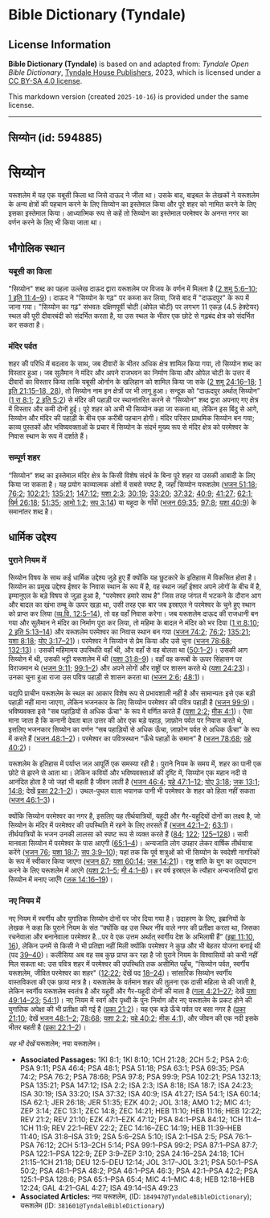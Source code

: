 # Bible Dictionary (Tyndale)

## License Information

**Bible Dictionary (Tyndale)** is based on and adapted from: _Tyndale Open Bible Dictionary_, [Tyndale House Publishers](https://tyndaleopenresources.com/), 2023, which is licensed under a [CC BY-SA 4.0 license](https://creativecommons.org/licenses/by-sa/4.0/legalcode.en).

This markdown version (created `2025-10-16`) is provided under the same license.



--------------------------------

## सिय्योन (id: 594885)

सिय्योन
=======

यरूशलेम में यह एक यबूसी किला था जिसे दाऊद ने जीता था। उसके बाद, बाइबल के लेखकों ने यरूशलेम के अन्य क्षेत्रों की पहचान करने के लिए सिय्योन का इस्तेमाल किया और पूरे शहर को नामित करने के लिए इसका इस्तेमाल किया। आध्यात्मिक रूप से कहें तो सिय्योन का इस्तेमाल परमेश्वर के अनन्त नगर का वर्णन करने के लिए भी किया जाता था।

भौगोलिक स्थान
-------------

### यबूसी का किला

"सिय्योन" शब्द का पहला उल्लेख दाऊद द्वारा यरूशलेम पर विजय के वर्णन में मिलता है ([2 शमू 5:6–10](https://ref.ly/2Sam5:6-2Sam5:10); [1 इति 11:4–9](https://ref.ly/1Chr11:4-1Chr11:9))। दाऊद ने "सिय्योन के गढ़" पर कब्जा कर लिया, जिसे बाद में "दाऊदपुर" के रूप में जाना गया। "सिय्योन का गढ़" संभवतः दक्षिणपूर्वी चोटी (ओपेल चोटी) पर लगभग 11 एकड़ (4\.5 हेक्टेयर) स्थल की पूरी दीवारबंदी को संदर्भित करता है, या उस स्थल के भीतर एक छोटे से गढ़बंद क्षेत्र को संदर्भित कर सकता है। 

### मंदिर पर्वत

शहर की परिधि में बदलाव के साथ, जब दीवारों के भीतर अधिक क्षेत्र शामिल किया गया, तो सिय्योन शब्द का विस्तार हुआ। जब सुलैमान ने मंदिर और अपने राजभवन का निर्माण किया और ओपेल चोटी के उत्तर में दीवारों का विस्तार किया ताकि यबूसी ओर्नान के खलिहान को शामिल किया जा सके ([2 शमू 24:16–18](https://ref.ly/2Sam24:16-2Sam24:18); [1 इति 21:15–18, 28](https://ref.ly/1Chr21:15-1Chr21:18,1Chr21:28)), तो सिय्योन नाम इन क्षेत्रों पर भी लागू हुआ। सन्दूक को “दाऊदपुर अर्थात् सिय्योन” ([1 रा 8:1](https://ref.ly/1Kgs8:1); [2 इति 5:2](https://ref.ly/2Chr5:2)) से मंदिर की पहाड़ी पर स्थानांतरित करने से “सिय्योन” शब्द द्वारा अपनाए गए क्षेत्र में विस्तार और कमी दोनों हुई। पूरे शहर को अभी भी सिय्योन कहा जा सकता था, लेकिन इस बिंदु से आगे, सिय्योन और मंदिर की पहाड़ी के बीच एक करीबी पहचान होगी। मंदिर परिसर प्राथमिक सिय्योन बन गया; काव्य पुस्तकों और भविष्यवक्ताओं के प्रचार में सिय्योन के संदर्भ मुख्य रूप से मंदिर क्षेत्र को परमेश्वर के निवास स्थान के रूप में दर्शाते हैं।

### सम्पूर्ण शहर

“सिय्योन” शब्द का इस्तेमाल मंदिर क्षेत्र के किसी विशेष संदर्भ के बिना पूरे शहर या उसकी आबादी के लिए किया जा सकता है। यह प्रयोग काव्यात्मक अंशों में सबसे स्पष्ट है, जहाँ सिय्योन यरूशलेम ([भजन 51:18](https://ref.ly/Ps51:18); [76:2](https://ref.ly/Ps76:2); [102:21](https://ref.ly/Ps102:21); [135:21](https://ref.ly/Ps135:21); [147:12](https://ref.ly/Ps147:12); [यशा 2:3](https://ref.ly/Isa2:3); [30:19](https://ref.ly/Isa30:19); [33:20](https://ref.ly/Isa33:20); [37:32](https://ref.ly/Isa37:32); [40:9](https://ref.ly/Isa40:9); [41:27](https://ref.ly/Isa41:27); [62:1](https://ref.ly/Isa62:1); [यिर्म 26:18](https://ref.ly/Jer26:18); [51:35](https://ref.ly/Jer51:35); [आमो 1:2](https://ref.ly/Amos1:2); [सप 3:14](https://ref.ly/Zeph3:14)) या यहूदा के गाँवों ([भजन 69:35](https://ref.ly/Ps69:35); [97:8](https://ref.ly/Ps97:8); [यशा 40:9](https://ref.ly/Isa40:9)) के समानांतर शब्द है।

धार्मिक उद्देश्य
----------------

### पुराने नियम में

सिय्योन विषय के साथ कई धार्मिक उद्देश्य जुड़े हुए हैं क्योंकि यह छुटकारे के इतिहास में विकसित होता है। सिय्योन का प्रमुख उद्देश्य ईश्वर के निवास स्थान के रूप में है, वह स्थान जहाँ ईश्वर अपने लोगों के बीच में है, इम्मानुएल के बड़े विषय से जुड़ा हुआ है, "परमेश्वर हमारे साथ है" जिस तरह जंगल में भटकने के दौरान आग और बादल का खंभा तम्बू के ऊपर खड़ा था, उसी तरह एक बार जब इस्राएल ने परमेश्वर के चुने हुए स्थान को प्राप्त कर लिया ([व्य.वि. 12:5–14](https://ref.ly/Deut12:5-Deut12:14)), तो वह वहाँ निवास करेगा। जब यरूशलेम दाऊद की राजधानी बन गया और सुलैमान ने मंदिर का निर्माण पूरा कर लिया, तो महिमा के बादल ने मंदिर को भर दिया ([1 रा 8:10](https://ref.ly/1Kgs8:10); [2 इति 5:13–14](https://ref.ly/2Chr5:13-2Chr5:14)) और यरूशलेम परमेश्वर का निवास स्थान बन गया ([भजन 74:2](https://ref.ly/Ps74:2); [76:2](https://ref.ly/Ps76:2); [135:21](https://ref.ly/Ps135:21); [यशा 8:18](https://ref.ly/Isa8:18); [योए 3:17–21](https://ref.ly/Joel3:17-Joel3:21))। परमेश्वर ने सिय्योन से प्रेम किया और उसे चुना ([भजन 78:68](https://ref.ly/Ps78:68); [132:13](https://ref.ly/Ps132:13))। उसकी महिमामय उपस्थिति वहाँ थी, और वहाँ से वह बोलता था ([50:1–2](https://ref.ly/Ps50:1-Ps50:2))। उसकी आग सिय्योन में थी, उसकी भट्टी यरूशलेम में थी ([यशा 31:8–9](https://ref.ly/Isa31:8-Isa31:9))। वहाँ वह करूबों के ऊपर सिंहासन पर विराजमान थे ([भजन 9:11](https://ref.ly/Ps9:11); [99:1–2](https://ref.ly/Ps99:1-Ps99:2)) और अपने लोगों और राष्ट्रों पर शासन करते थे ([यशा 24:23](https://ref.ly/Isa24:23))। उनका चुना हुआ राजा उस पवित्र पहाड़ी से शासन करता था ([भजन 2:6](https://ref.ly/Ps2:6); [48:1](https://ref.ly/Ps48:1))।

यद्यपि प्राचीन यरूशलेम के स्थल का आकार विशेष रूप से प्रभावशाली नहीं है और सामान्यतः इसे एक बड़ी पहाड़ी नहीं माना जाएगा, लेकिन भजनकार के लिए सिय्योन परमेश्वर की पवित्र पहाड़ी है ([भजन 99:9](https://ref.ly/Ps99:9))। भविष्यवक्ता इसे "सब पहाड़ियों से अधिक ऊँचा" के रूप में वर्णित करते हैं ([यशा 2:2](https://ref.ly/Isa2:2); [मीक 4:1](https://ref.ly/Mic4:1))। ऐसा माना जाता है कि कनानी देवता बाल उत्तर की ओर एक बड़े पहाड़, ज़ाफ़ोन पर्वत पर निवास करते थे, इसलिए भजनकार सिय्योन का वर्णन “सब पहाड़ियों से अधिक ऊँचा, ज़ाफ़ोन पर्वत से अधिक ऊँचा” के रूप में करते हैं ([भजन 48:1–2](https://ref.ly/Ps48:1-Ps48:2))। परमेश्वर का पवित्रस्थान “ऊँचे पहाड़ों के समान” है ([भजन 78:68](https://ref.ly/Ps78:68); [यहे 40:2](https://ref.ly/Ezek40:2))।

यरूशलेम के इतिहास में पर्याप्त जल आपूर्ति एक समस्या रही है। पुराने नियम के समय में, शहर का पानी एक छोटे से झरने से आता था। लेकिन कवियों और भविष्यवक्ताओं की दृष्टि में, सिय्योन एक महान नदी से आनंदित होता है जो जहां भी बहती है जीवन लाती है ([भजन 46:4](https://ref.ly/Ps46:4); [यहे 47:1–12](https://ref.ly/Ezek47:1-Ezek47:12); [योए 3:18](https://ref.ly/Joel3:18); [जक 13:1](https://ref.ly/Zech13:1); [14:8](https://ref.ly/Zech14:8); देखें [प्रका 22:1–2](https://ref.ly/Rev22:1-Rev22:2))। उथल\-पुथल वाला भयानक पानी भी परमेश्वर के शहर को हिला नहीं सकता ([भजन 46:1–3](https://ref.ly/Ps46:1-Ps46:3))।

क्योंकि सिय्योन परमेश्वर का नगर है, इसलिए यह तीर्थयात्रियों, यहूदी और गैर\-यहूदियों दोनों का लक्ष्य है, जो सिय्योन के मंदिर में परमेश्वर की उपस्थिति में रहने के लिए तरसते हैं ([भजन 42:1–2](https://ref.ly/Ps42:1-Ps42:2); [63:1](https://ref.ly/Ps63:1))। तीर्थयात्रियों के भजन उनकी लालसा को स्पष्ट रूप से व्यक्त करते हैं ([84](https://ref.ly/Ps84:1-Ps84:12); [122](https://ref.ly/Ps122:1-Ps122:9); [125–128](https://ref.ly/Ps125:1-Ps128:6))। सारी मानवता सिय्योन में परमेश्वर के पास आएगी ([65:1–4](https://ref.ly/Ps65:1-Ps65:4))। अन्यजाति लोग उपहार लेकर वार्षिक तीर्थयात्रा करेंगे ([भजन 76](https://ref.ly/Ps76:1-Ps76:12); [यशा 18:7](https://ref.ly/Isa18:7); [सप 3:9–10](https://ref.ly/Zeph3:9-Zeph3:10)); यहां तक कि पूर्व शत्रुओं को भी सिय्योन के स्वदेशी नागरिकों के रूप में स्वीकार किया जाएगा ([भजन 87](https://ref.ly/Ps87:1-Ps87:7); [यशा 60:14](https://ref.ly/Isa60:14); [जक 14:21](https://ref.ly/Zech14:21))। राष्ट्र शांति के युग का उद्घाटन करने के लिए यरूशलेम में आएंगे ([यशा 2:1–5](https://ref.ly/Isa2:1-Isa2:5); [मी 4:1–8](https://ref.ly/Mic4:1-Mic4:8))। हर वर्ष इस्राएल के त्यौहार अन्यजातियों द्वारा सिय्योन में मनाए जाएँगे ([जक 14:16–19](https://ref.ly/Zech14:16-Zech14:19))।

### नए नियम में

नए नियम में स्वर्गीय और युगांतिक सिय्योन दोनों पर जोर दिया गया है। उदाहरण के लिए, इब्रानियों के लेखक ने कहा कि पुराने नियम के संत “क्योंकि वह उस स्थिर नींव वाले नगर की प्रतीक्षा करता था, जिसका रचनेवाला और बनानेवाला परमेश्वर है...पर वे एक उत्तम अर्थात् स्वर्गीय देश के अभिलाषी हैं” ([इब्रा 11:10, 16](https://ref.ly/Heb11:10,Heb11:16)), लेकिन उनमें से किसी ने भी प्रतिज्ञा नहीं मिली क्योंकि परमेश्वर ने कुछ और भी बेहतर योजना बनाई थी (पद [39–40](https://ref.ly/Heb11:39-Heb11:40))। कलीसिया अब वह सब कुछ प्राप्त कर रहा है जो पुराने नियम के विश्वासियों को कभी नहीं मिल सकता था: उस पवित्र शहर में परमेश्वर की उपस्थिति तक असीमित पहुँच, "सिय्योन पर्वत, स्वर्गीय यरूशलेम, जीवित परमेश्वर का शहर" ([12:22](https://ref.ly/Heb12:22); देखें पद [18–24](https://ref.ly/Heb12:18-Heb12:24))। सांसारिक सिय्योन स्वर्गीय वास्तविकता की एक छाया मात्र है। यरूशलेम के वर्तमान शहर की तुलना एक दासी महिला से की जाती है, लेकिन स्वर्गीय यरूशलेम स्वतंत्र है और यहूदी और गैर\-यहूदी दोनों की माता है ([गला 4:21–27](https://ref.ly/Gal4:21-Gal4:27); देखें [यशा](https://ref.ly/Isa2:1-Isa2:5) [49:14–23](https://ref.ly/Isa49:14-Isa49:23); [54:1](https://ref.ly/Isa54:1))। नए नियम में स्वर्ग और पृथ्वी के पुनः निर्माण और नए यरूशलेम के प्रकट होने की युगांतिक अपेक्षा की भी प्रतीक्षा की गई है ([प्रका 21:2](https://ref.ly/Rev21:2))। यह एक बड़े ऊँचे पर्वत पर बसा नगर है ([प्रका 21:10](https://ref.ly/Rev21:10); देखें [भजन 48:1–2](https://ref.ly/Ps48:1-Ps48:2); [78:68](https://ref.ly/Ps78:68); [यशा 2:2](https://ref.ly/Isa2:2); [यहे 40:2](https://ref.ly/Ezek40:2); [मीक 4:1](https://ref.ly/Mic4:1)), और जीवन की एक नदी इसके भीतर बहती है ([प्रका 22:1–2](https://ref.ly/Rev22:1-Rev22:2))।

*यह भी देखें* यरूशलेम; नया यरूशलेम। 

* **Associated Passages:** 1KI 8:1; 1KI 8:10; 1CH 21:28; 2CH 5:2; PSA 2:6; PSA 9:11; PSA 46:4; PSA 48:1; PSA 51:18; PSA 63:1; PSA 69:35; PSA 74:2; PSA 76:2; PSA 78:68; PSA 97:8; PSA 99:9; PSA 102:21; PSA 132:13; PSA 135:21; PSA 147:12; ISA 2:2; ISA 2:3; ISA 8:18; ISA 18:7; ISA 24:23; ISA 30:19; ISA 33:20; ISA 37:32; ISA 40:9; ISA 41:27; ISA 54:1; ISA 60:14; ISA 62:1; JER 26:18; JER 51:35; EZK 40:2; JOL 3:18; AMO 1:2; MIC 4:1; ZEP 3:14; ZEC 13:1; ZEC 14:8; ZEC 14:21; HEB 11:10; HEB 11:16; HEB 12:22; REV 21:2; REV 21:10; EZK 47:1–EZK 47:12; PSA 84:1–PSA 84:12; 1CH 11:4–1CH 11:9; REV 22:1–REV 22:2; ZEC 14:16–ZEC 14:19; HEB 11:39–HEB 11:40; ISA 31:8–ISA 31:9; 2SA 5:6–2SA 5:10; ISA 2:1–ISA 2:5; PSA 76:1–PSA 76:12; 2CH 5:13–2CH 5:14; PSA 99:1–PSA 99:2; PSA 87:1–PSA 87:7; PSA 122:1–PSA 122:9; ZEP 3:9–ZEP 3:10; 2SA 24:16–2SA 24:18; 1CH 21:15–1CH 21:18; DEU 12:5–DEU 12:14; JOL 3:17–JOL 3:21; PSA 50:1–PSA 50:2; PSA 48:1–PSA 48:2; PSA 46:1–PSA 46:3; PSA 42:1–PSA 42:2; PSA 125:1–PSA 128:6; PSA 65:1–PSA 65:4; MIC 4:1–MIC 4:8; HEB 12:18–HEB 12:24; GAL 4:21–GAL 4:27; ISA 49:14–ISA 49:23
* **Associated Articles:** नया यरूशलेम, (ID: `184947@TyndaleBibleDictionary`); यरूशलेम (ID: `381601@TyndaleBibleDictionary`)

